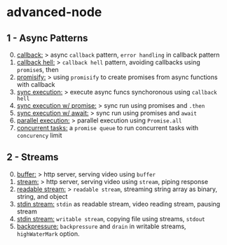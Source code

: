 # advanced-node

## 1 - Async Patterns

0. [callback:](https://github.com/urtuba/advanced-node/blob/master/1-async-paterns/0-callback.js) > async `callback` pattern, `error handling` in callback pattern
1. [callback hell:](https://github.com/urtuba/advanced-node/blob/master/1-async-paterns/1-callback-hell.js) > `callback hell` pattern, avoiding callbacks using `promise`s, then
2. [promisify:](https://github.com/urtuba/advanced-node/blob/master/1-async-paterns/2-promisify.js) > using `promisify` to create promises from async functions with callback
3. [sync execution:](https://github.com/urtuba/advanced-node/blob/master/1-async-paterns/3-sync-execution.js) > execute async funcs synchoronous using `callback hell`
4. [sync execution w/ promise:](https://github.com/urtuba/advanced-node/blob/master/1-async-paterns/4-sync-execution-promise.js) > sync run using promises and `.then`
5. [sync execution w/ await:](https://github.com/urtuba/advanced-node/blob/master/1-async-paterns/5-sync-execution-await.js) > sync run using promises and `await`
6. [parallel execution:](https://github.com/urtuba/advanced-node/blob/master/1-async-paterns/6-parallel-execution.js) > parallel execution using `Promise.all`
7. [concurrent tasks:](https://github.com/urtuba/advanced-node/blob/master/1-async-paterns/7-concurrent-tasks.js) a `promise queue` to run concurrent tasks with `concurency` limit

## 2 - Streams

0. [buffer:](https://github.com/urtuba/advanced-node/blob/master/2-streams/0-buffer.js) > http server, serving video using `buffer`
1. [stream:](https://github.com/urtuba/advanced-node/blob/master/2-streams/1-stream.js) > http server, serving video using `stream`, piping response
2. [readable stream:](https://github.com/urtuba/advanced-node/blob/master/2-streams/2-readable-stream.js) > `readable stream`, streaming string array as binary, string, and object
3. [stdin stream:](https://github.com/urtuba/advanced-node/blob/master/2-streams/3-readable-stream.js) `stdin` as readable stream, video reading stream, pausing stream
4. [stdin stream:](https://github.com/urtuba/advanced-node/blob/master/2-streams/4-writable-stream.js) `writable stream`, copying file using streams, `stdout`
5. [backpressure:](https://github.com/urtuba/advanced-node/blob/master/2-streams/5-backpressure.js) `backpressure` and `drain` in writable streams, `highWaterMark` option.
